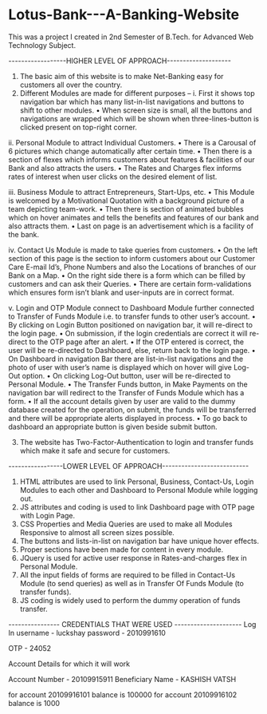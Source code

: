 # Lotus-Bank---A-Banking-Website

This was a project I created in 2nd Semester of B.Tech. for Advanced Web Technology Subject.

------------------HIGHER LEVEL OF APPROACH--------------------

1)	The basic aim of this website is to make Net-Banking easy for customers all over the country.
2)	Different Modules are made for different purposes –
i.	First it shows top navigation bar which has many list-in-list navigations and buttons to shift to other modules.
•	When screen size is small, all the buttons and navigations are wrapped which will be shown when three-lines-button is clicked present on top-right corner.

ii.	Personal Module to attract Individual Customers.
•	There is a Carousal of 6 pictures which change automatically after certain time.
•	Then there is a section of flexes which informs customers about features & facilities of our Bank and also attracts the users.
•	The Rates and Charges flex informs rates of  interest when user clicks on the desired element of list.

iii.	Business Module to attract Entrepreneurs, Start-Ups, etc.
•	This Module is welcomed by a Motivational Quotation with a background picture of a team depicting team-work.
•	Then there is section of animated bubbles which on hover animates and tells the benefits and features of our bank and also attracts them.
•	Last on page is an advertisement which is a facility of the bank.

iv.	Contact Us Module is made to take queries from customers.
•	On the left section of this page is the section to inform customers about our Customer Care E-mail Id’s, Phone Numbers and also the Locations of branches of our Bank on a Map.
•	On the right side there is a form which can be filled by customers and can ask their Queries.
•	There are certain form-validations which ensures form isn’t blank and user-inputs are in correct format.

v.	Login and OTP Module connect to Dashboard Module further connected to Transfer of Funds Module i.e. to transfer funds to other user’s account.
•	By clicking on Login Button positioned on navigation bar, it will re-direct to the login page.
•	On submission, if the login credentials are correct it will re-direct to the OTP page after an alert.
•	If the OTP entered is correct, the user will be re-directed to Dashboard, else, return back to the login page. 
•	On Dashboard in navigation Bar there are list-in-list navigations and the photo of user with user’s name is displayed which on hover will give Log-Out option.
•	On clicking Log-Out button, user will be re-directed to Personal Module.
•	The Transfer Funds button, in Make Payments on the navigation bar will redirect to the Transfer of Funds Module which has a form.
•	If all the account details given by user are valid to the dummy database created for the operation, on submit, the funds will be transferred and there will be appropriate alerts displayed in process.
•	 To go back to dashboard an appropriate button is given beside submit button.

3)	The website has Two-Factor-Authentication to login and transfer funds which make it safe and secure for customers.


-----------------LOWER LEVEL OF APPROACH---------------------------

1)	HTML attributes are used to link Personal, Business, Contact-Us, Login Modules to each other and Dashboard to Personal Module while logging out.
2)	JS attributes and coding is used to link Dashboard page with OTP page with Login Page.
3)	CSS Properties and Media Queries are used to make all Modules Responsive to almost all screen sizes possible.
4)	The buttons and lists-in-list on navigation bar have unique hover effects.
5)	Proper sections have been made for content in every module.
6)	JQuery is used for active user response in Rates-and-charges flex in Personal Module.
7)	All the input fields of forms are required to be filled in Contact-Us Module (to send queries) as well as in Transfer Of Funds Module (to transfer funds).
8)	JS coding is widely used to perform the dummy operation of funds transfer.



---------------- CREDENTIALS THAT WERE USED ---------------------
Log In
username - luckshay
password - 2010991610

OTP - 24052

Account Details for which it will work

Account Number - 20109915911
Beneficiary Name - KASHISH VATSH

for account 20109916101 balance is 100000
for account 20109916102 balance is 1000

